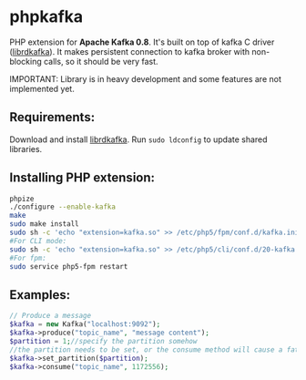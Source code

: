 phpkafka
========

PHP extension for **Apache Kafka 0.8**. It's built on top of kafka C driver ([librdkafka](https://github.com/edenhill/librdkafka/)).
It makes persistent connection to kafka broker with non-blocking calls, so it should be very fast.

IMPORTANT: Library is in heavy development and some features are not implemented yet.

Requirements:
-------------
Download and install [librdkafka](https://github.com/edenhill/librdkafka/). Run `sudo ldconfig` to update shared libraries.

Installing PHP extension:
----------
```bash
phpize
./configure --enable-kafka
make
sudo make install
sudo sh -c 'echo "extension=kafka.so" >> /etc/php5/fpm/conf.d/kafka.ini'
#For CLI mode:
sudo sh -c 'echo "extension=kafka.so" >> /etc/php5/cli/conf.d/20-kafka.ini'
#For fpm:
sudo service php5-fpm restart
```

Examples:
--------
```php
// Produce a message
$kafka = new Kafka("localhost:9092");
$kafka->produce("topic_name", "message content");
$partition = 1;//specify the partition somehow
//the partition needs to be set, or the consume method will cause a fatal error (C code: exit(1);)
$kafka->set_partition($partition);
$kafka->consume("topic_name", 1172556);
```
